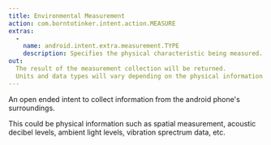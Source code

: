 ```yaml
---
title: Environmental Measurement
action: com.borntotinker.intent.action.MEASURE
extras:
  -
    name: android.intent.extra.measurement.TYPE
    description: Specifies the physical characteristic being measured.
out:
  The result of the measurement collection will be returned. 
  Units and data types will vary depending on the physical information being measured.
---
```

An open ended intent to collect information from the android phone's surroundings.

This could be physical information such as spatial measurement, acoustic decibel levels, ambient light levels, vibration sprectrum data, etc.

